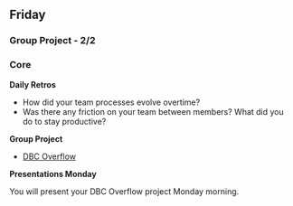 ## Friday

### Group Project - 2/2

### Core

**Daily Retros**

- How did your team processes evolve overtime?
- Was there any friction on your team between members? What did you do to stay productive?

**Group Project**

- [DBC Overflow](../../../../tree/master/sinatra-overflow-challenge)

**Presentations Monday**

You will present your DBC Overflow project Monday morning.
